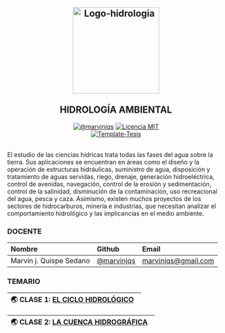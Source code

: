 <h2 align="center">
  <a href="https://marvinjqs.github.io/hidrologia_ambiental/slides/00_Presentacion/00_Presentacion.html" title="Hidrologia-ambiental">
    <img alt="Logo-hidrologia" src="https://i.ibb.co/XWSwLZ4/Imagen1.png" width="200px" height="200px" />
  </a>
  <br /><br />
  HIDROLOGÍA AMBIENTAL </h2>

<div align="center"><a href="https://www.linkedin.com/in/marvinjqs/"><img alt="@marvinjqs" 
src="https://img.shields.io/badge/Autor-Marvin%20J.%20Quispe-lightgrey" /></a>
<a href="https://opensource.org/licenses/MIT/"><img alt="Licencia MIT" 
src="https://img.shields.io/github/license/marvinjqs/curso_arcgis_basico?label=License" />
</a>  
<br><a href="https://github.com/Template-Latex/Template-Tesis/"><img alt="Template-Tesis" src="https://latex.ppizarror.com/res/badges/tesis.svg" /></a>

</div><br />

El estudio de las ciencias hídricas trata todas las fases del agua sobre la tierra. Sus aplicaciones se encuentran en áreas como el diseño y la operación de estructuras hidráulicas, suministro de agua, disposición y tratamiento de aguas servidas, riego, drenaje, generación hidroeléctrica, control de avenidas, navegación, control de la erosión y sedimentación, control de la salinidad, disminución de la contaminación, uso recreacional del agua, pesca y caza. Asimismo, existen muchos proyectos de los sectores de hidrocarburos, minería e industrias, que necesitan analizar el comportamiento hidrológico y las implicancias en el medio ambiente.

### DOCENTE

| Nombre                  | Github        |  Email         |
|:--------------------    |:--------------| :--------------|
| Marvin j. Quispe Sedano | [@marvinjqs](https://github.com/marvinjqs)| marvinjqs@gmail.com |


### TEMARIO

| 🌏 CLASE 1: [EL CICLO HIDROLÓGICO](https://marvinjqs.github.io/hidrologia_ambiental/slides/01_Ciclo_hidrologico/01_Ciclo_hidrologico.html)  &nbsp;  |
|:---------------------------------------------------------------|

| 🌏 CLASE 2: [LA CUENCA HIDROGRÁFICA](https://marvinjqs.github.io/hidrologia_ambiental/slides/02_Cuenca_hidrografica/02_Cuenca_hidrografica.html)  &nbsp;  |
|:---------------------------------------------------------------|
